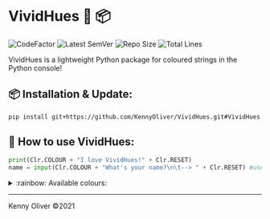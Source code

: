 # VividHues :rainbow: :package:

![CodeFactor](https://www.codefactor.io/repository/github/KennyOliver/vividHues/badge?style=for-the-badge)
![Latest SemVer](https://img.shields.io/github/v/tag/KennyOliver/vividHues?label=version&sort=semver&style=for-the-badge)
![Repo Size](https://img.shields.io/github/repo-size/KennyOliver/vividHues?style=for-the-badge)
![Total Lines](https://img.shields.io/tokei/lines/github/KennyOliver/vividHues?style=for-the-badge)

<!-- [![repl](https://repl.it/badge/github/KennyOliver/vividHues)](https://repl.it/@KennyOliver/vividHues) -->

VividHues is a lightweight Python package for coloured strings in the Python console!


## :package: Installation & Update:
```bash
pip install git+https://github.com/KennyOliver/VividHues.git#VividHues
```

## :toolbox: How to use VividHues:
```python
print(Clr.COLOUR + "I love VividHues!" + Clr.RESET)
name = input(Clr.COLOUR + "What's your name?\n\t--> " + Clr.RESET) #use plusses, not commas!
```

<details><summary>:rainbow: Available colours:</summary>

* RED
* ORANGE
* YELLOW
* LIME
* GREEN
* BLUE
* CYAN
* PURPLE
* PINK
* BLACK
* WHITE
* UNDERLINE
* BOLD
* RESET

</details>

---
Kenny Oliver ©2021
